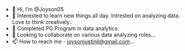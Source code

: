 - 👋 Hi, I’m @Joyson05
- 👀 Interested to learn new things all day. Intrested on analyzing data. Love to think creatively..
- 🌱 Completed PG Program in data analytics.
- 💞️ Looking to collaborate on various data analyzing roles...
- 📫 How to reach me - joysonjustinjl@gmail.com...

<!---
Joyson05/Joyson05 is a ✨ special ✨ repository because its `README.md` (this file) appears on your GitHub profile.
You can click the Preview link to take a look at your changes.
--->

